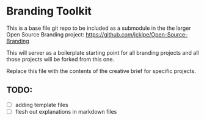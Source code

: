 # Branding Toolkit

This is a base file git repo to be included as a submodule in the the larger Open Source Branding project: https://github.com/jcklpe/Open-Source-Branding

This will server as a boilerplate starting point for all branding projects and all those projects will be forked from this one.

Replace this file with the contents of the creative brief for specific projects.

## TODO:

- [ ] adding template files
- [ ] flesh out explanations in markdown files
